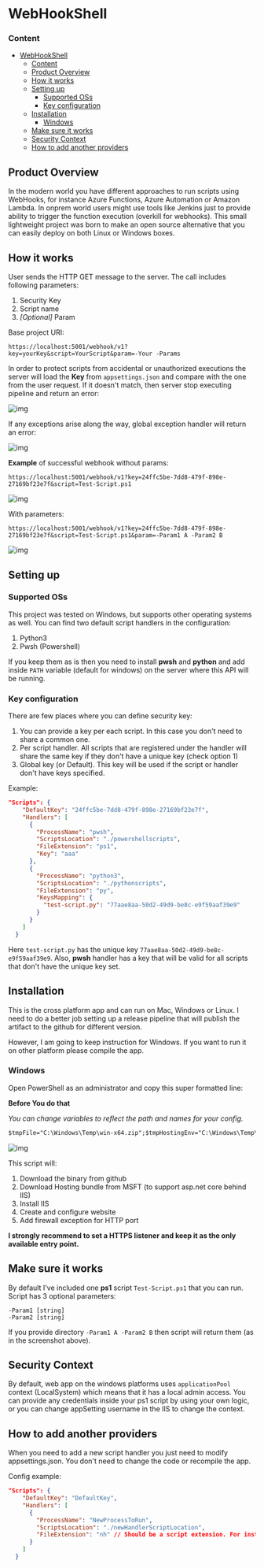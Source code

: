 # WebHookShell

### Content
- [WebHookShell](#webhookshell)
    - [Content](#content)
  - [Product Overview](#product-overview)
  - [How it works](#how-it-works)
  - [Setting up](#setting-up)
    - [Supported OSs](#supported-oss)
    - [Key configuration](#key-configuration)
  - [Installation](#installation)
    - [Windows](#windows)
  - [Make sure it works](#make-sure-it-works)
  - [Security Context](#security-context)
  - [How to add another providers](#how-to-add-another-providers)


## Product Overview
In the modern world you have different approaches to run scripts using WebHooks, for instance Azure Functions, Azure Automation or Amazon Lambda.
In onprem world users might use tools like Jenkins just to provide ability to trigger the function execution (overkill for webhooks).
This small lightweight project was born to make an open source alternative that you can easily deploy on both Linux or Windows boxes.

## How it works
User sends the HTTP GET message to the server. The call includes following parameters:

1. Security Key
2. Script name
3. *[Optional]* Param

Base project URI:

`https://localhost:5001/webhook/v1?key=yourKey&script=YourScript&param=-Your -Params`

In order to protect scripts from accidental or unauthorized executions the server will load the **Key** from `appsettings.json` and compare with the one from the user request. If it doesn't match, then server stop executing pipeline and return an error:

![img](~/../Docs/Img/keyerror.png)

If any exceptions arise along the way, global exception handler will return an error:

![img](~/../Docs/Img/scriptexecutionfailed.png)

**Example** of successful webhook without params:

`https://localhost:5001/webhook/v1?key=24ffc5be-7dd8-479f-898e-27169bf23e7f&script=Test-Script.ps1`

![img](~/../Docs/Img/scriptexecutedsuccesfully.png)

With parameters:

`https://localhost:5001/webhook/v1?key=24ffc5be-7dd8-479f-898e-27169bf23e7f&script=Test-Script.ps1&param=-Param1 A -Param2 B`

![img](~/../Docs/Img/scriptexecutedsuccesfully2.png)

## Setting up

### Supported OSs

This project was tested on Windows, but supports other operating systems as well.
You can find two default script handlers in the configuration:

1. Python3
2. Pwsh (Powershell)


If you keep them as is then you need to install **pwsh** and **python** and add inside `PATH` variable (default for windows) on the server where this API will be running.

### Key configuration

There are few places where you can define security key:

1. You can provide a key per each script. In this case you don't need to share a common one.
2. Per script handler. All scripts that are registered under the handler will share the same key if they don't have a unique key (check option 1)
3. Global key (or Default). This key will be used if the script or handler don't have keys specified. 

Example:
```json
"Scripts": {
    "DefaultKey": "24ffc5be-7dd8-479f-898e-27169bf23e7f",
    "Handlers": [
      {
        "ProcessName": "pwsh",
        "ScriptsLocation": "./powershellscripts",
        "FileExtension": "ps1",
        "Key": "aaa"
      },
      {
        "ProcessName": "python3",
        "ScriptsLocation": "./pythonscripts",
        "FileExtension": "py",
        "KeysMapping": {
          "test-script.py": "77aae8aa-50d2-49d9-be8c-e9f59aaf39e9"
        }
      }
    ]
  }
```

Here `test-script.py` has the unique key `77aae8aa-50d2-49d9-be8c-e9f59aaf39e9`. Also, **pwsh** handler has a key that will be valid for all scripts that don't have the unique key set.

## Installation

This is the cross platform app and can run on Mac, Windows or Linux.
I need to do a better job setting up a release pipeline that will publish the artifact to the github for different version.

However, I am going to keep instruction for Windows.
If you want to run it on other platform please compile the app.

### Windows

Open PowerShell as an administrator and copy this super formatted line:

**Before You do that**

*You can change variables to reflect the path and names for your config.*

```ps
$tmpFile="C:\Windows\Temp\win-x64.zip";$tmpHostingEnv="C:\Windows\Temp\ihe.exe";$webAppLocation="C:\inetpub\webhookshell";$webSiteName="webHookShell";$AppPoolName="webhookshell";Write-Host -ForegroundColor Green "[+]Spelling magic, it wouldn't take more than ages...";Write-Host -ForegroundColor Green "`t-Downloading binaries from github";[Net.ServicePointManager]::SecurityProtocol = [Net.SecurityProtocolType]::Tls12;Invoke-WebRequest https://github.com/MTokarev/webhookshell/blob/master/bin/Debug/netcoreapp3.1/win-x64.zip?raw=true -OutFile $tmpFile;New-Item -Path $webAppLocation -Type Directory | Out-Null;Write-Host -ForegroundColor Green "`t-Expanding archive $tmpFile to $webAppLocation";[System.Reflection.Assembly]::LoadWithPartialName("System.IO.Compression.FileSystem") | Out-Null;[System.IO.Compression.ZipFile]::ExtractToDirectory($tmpFile, $webAppLocation);Write-Host -ForegroundColor Green "`t-Installing IIS";Install-WindowsFeature Web-Server -IncludeManagementTools | Out-Null;Write-Host -ForegroundColor Green "`t-Downloading Hosting Bundle from MSFT to support ASP.NET Core behind IIS";Invoke-WebRequest https://download.visualstudio.microsoft.com/download/pr/7ab0bc25-5b00-42c3-b7cc-bb8e08f05135/91528a790a28c1f0fe39845decf40e10/dotnet-hosting-6.0.16-win.exe -OutFile $tmpHostingEnv;Write-Host -ForegroundColor Green "`t-Installing Hosting Bundle in zero touch mode";Start-Process -FilePath $tmpHostingEnv -Wait -ArgumentList /passive;iisreset | Out-Null;New-WebAppPool -name $AppPoolName -Force | Out-Null;$appPool = Get-Item "IIS:\AppPools\$AppPoolName";$appPool.processModel.identityType = "LocalSystem";$appPool | Set-Item;Write-Host -ForegroundColor Green "`t-Registering Site in IIS";new-WebSite -name $webSiteName -PhysicalPath "$webAppLocation" -ApplicationPool $AppPoolName -force | Out-Null;Write-Host -ForegroundColor Green "`t-Allowing HTTP port passing Windows Firewall";New-NetFirewallRule -DisplayName "HTTP-TCP-80" -Direction Inbound -LocalPort 80 -Protocol TCP -Action Allow | Out-Null;Write-Host -ForegroundColor Green "`t***Execution has been completed***"

```

![img](~/../Docs/Img/installationOnWindows.png)

This script will:

1. Download the binary from github
2. Download Hosting bundle from MSFT (to support asp.net core behind IIS)
3. Install IIS
4. Create and configure website
5. Add firewall exception for HTTP port

**I strongly recommend to set a HTTPS listener and keep it as the only available entry point.**

## Make sure it works

By default I've included one **ps1** script `Test-Script.ps1` that you can run.
Script has 3 optional parameters:

```
-Param1 [string]
-Param2 [string]
```
If you provide directory `-Param1 A -Param2 B` then script will return them (as in the screenshot above). 

## Security Context

By default, web app on the windows platforms uses `applicationPool` context (LocalSystem) which means that it has a local admin access. You can provide any credentials inside your ps1 script by using your own logic, or you can change appSetting username in the IIS to change the context.

## How to add another providers

When you need to add a new script handler you just need to modify appsettings.json.
You don't need to change the code or recompile the app.

Config example:
```json
"Scripts": {
    "DefaultKey": "DefaultKey",
    "Handlers": [
      {
        "ProcessName": "NewProcessToRun",
        "ScriptsLocation": "./newHandlerScriptLocation",
        "FileExtension": "nh" // Should be a script extension. For instance a python 'script.py' has a 'py' file extension.
      }
    ]
  }
```
